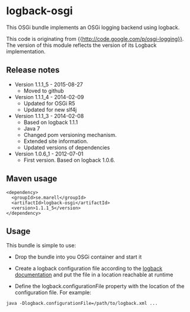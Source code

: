 # logback-osgi

  This OSGi bundle implements an OSGi logging backend using logback.

  This code is originating from {{http://code.google.com/p/osgi-logging}}. The version of this module reflects
  the version of its Logback implementation.

## Release notes

* Version 1.1.1_5 - 2015-08-27
  * Moved to github
* Version 1.1.1_4 - 2014-02-09
  * Updated for OSGi R5
  * Updated for new slf4j
* Version 1.1.1_3 - 2014-02-08
  * Based on logback 1.1.1
  * Java 7
  * Changed pom versioning mechanism.
  * Extended site information.
  * Updated versions of dependencies
* Version 1.0.6_1 - 2012-07-01
  * First version. Based on logback 1.0.6.

## Maven usage

```
<dependency>
  <groupId>se.marell</groupId>
  <artifactId>logback-osgi</artifactId>
  <version>1.1.1_5</version>
</dependency>
```

## Usage

This bundle is simple to use:

* Drop the bundle into you OSGi container and start it

* Create a logback configuration file according to the
[logback documentation](http://logback.qos.ch/manual/configuration.html) and put the file in a
location reachable at runtime

* Define the logback.configurationFile property with the location of the configuration file. For example:

```
java -Dlogback.configurationFile=/path/to/logback.xml ...
```
